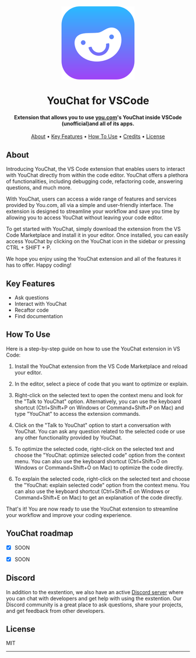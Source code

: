 <h1 align="center">
  <br>
  <a href="https://github.com/SilkePilon/YouChat-vs-code/"><img src="https://github.com/SilkePilon/YouChat-vs-code/blob/main/images/youchat_200.png?raw=true" alt="YouChat" width="200"></a>
  <br>
  <br>
  YouChat for VSCode
  <br>
</h1>

<h4 align="center">Extension that allows you to use <a href="http://you.com/" target="_blank">you.com</a>'s YouChat inside VSCode (unofficial)and all of its apps.</h4>

<div align="center">

  
  
</div>

<p align="center">
  <a href="#about">About</a> •
  <a href="#key-features">Key Features</a> •
  <a href="#how-to-use">How To Use</a> •
  <a href="#credits">Credits</a> •
  <a href="#license">License</a>
</p>

<!-- ![screenshot](https://raw.githubusercontent.com/SilkePilon/youdotcom/main/assets/images/YouDotCom.jpg) -->

## About
Introducing YouChat, the VS Code extension that enables users to interact with YouChat directly from within the code editor. YouChat offers a plethora of functionalities, including debugging code, refactoring code, answering questions, and much more.

With YouChat, users can access a wide range of features and services provided by You.com, all via a simple and user-friendly interface. The extension is designed to streamline your workflow and save you time by allowing you to access YouChat without leaving your code editor.

To get started with YouChat, simply download the extension from the VS Code Marketplace and install it in your editor. Once installed, you can easily access YouChat by clicking on the YouChat icon in the sidebar or pressing CTRL + SHIFT + P.

We hope you enjoy using the YouChat extension and all of the features it has to offer. Happy coding!


## Key Features
* Ask questions
* Interact with YouChat
* Recaftor code
* Find documentation


## How To Use
Here is a step-by-step guide on how to use the YouChat extension in VS Code:

1. Install the YouChat extension from the VS Code Marketplace and reload your editor.

2. In the editor, select a piece of code that you want to optimize or explain.

3. Right-click on the selected text to open the context menu and look for the "Talk to YouChat" option. Alternatively, you can use the keyboard shortcut (Ctrl+Shift+P on Windows or Command+Shift+P on Mac) and type "YouChat" to access the extension commands.

4. Click on the "Talk to YouChat" option to start a conversation with YouChat. You can ask any question related to the selected code or use any other functionality provided by YouChat.

5. To optimize the selected code, right-click on the selected text and choose the "YouChat: optimize selected code" option from the context menu. You can also use the keyboard shortcut (Ctrl+Shift+O on Windows or Command+Shift+O on Mac) to optimize the code directly.

6. To explain the selected code, right-click on the selected text and choose the "YouChat: explain selected code" option from the context menu. You can also use the keyboard shortcut (Ctrl+Shift+E on Windows or Command+Shift+E on Mac) to get an explanation of the code directly.

That's it! You are now ready to use the YouChat extension to streamline your workflow and improve your coding experience.



## YouChat roadmap
* [x] SOON
* [x] SOON



## Discord
In addition to the exstention, we also have an active [Discord server](https://discord.gg/SD7wZMFSvV) where you can chat with developers and get help with using the exstention. Our Discord community is a great place to ask questions, share your projects, and get feedback from other developers.




## License

MIT

---
